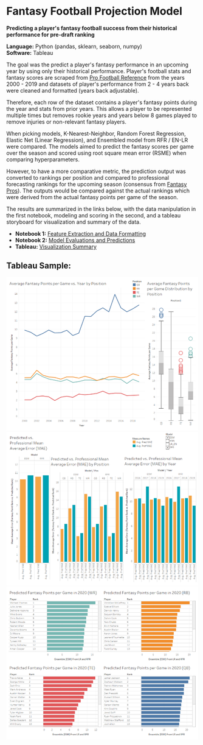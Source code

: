 # Fantasy Football Projection Model
**Predicting a player's fantasy football success from their historical performance for pre-draft ranking**

**Language:** Python (pandas, sklearn, seaborn, numpy) <br/>
**Software:** Tableau

The goal was the predict a player's fantasy performance in an upcoming year by using only their historical performance. Player's football stats and fantasy scores are scraped from [Pro Football Reference](https://www.pro-football-reference.com/years/2000/fantasy.htm) from the years 2000 - 2019 and datasets of player's performance from 2 - 4 years back were cleaned and formatted (years back adjustable).

Therefore, each row of the dataset contains a player's fantasy points during the year and stats from prior years. This allows a player to be represented multiple times but removes rookie years and years below 8 games played to remove injuries or non-relevant fantasy players.

When picking models, K-Nearest-Neighbor, Random Forest Regression, Elastic Net (Linear Regression), and Ensembled model from RFR / EN-LR were compared. The models aimed to predict the fantasy scores per game over the season and scored using root square mean error (RSME) when comparing hyperparameters.

However, to have a more comparative metric, the prediction output was converted to rankings per position and compared to professional forecasting rankings for the upcoming season (consensus from [Fantasy Pros](https://www.fantasypros.com/)). The outputs would be compared against the actual rankings which were derived from the actual fantasy points per game of the season.

The results are summarized in the links below, with the data manipulation in the first notebook, modeling and scoring in the second, and a tableau storyboard for visualization and summary of the data.

- **Notebook 1:** [Feature Extraction and Data Formatting](https://github.com/albechen/fantasyfootball-projection-model/blob/master/ff-1-feature_extract_clean.ipynb)
- **Notebook 2:** [Model Evaluations and Predictions](https://github.com/albechen/fantasyfootball-projection-model/blob/master/ff-2-model_predict_score.ipynb)
- **Tableau:** [Visualization Summary](https://public.tableau.com/profile/a.chen#!/vizhome/ff-tableau-summary/FINALStoryBoard)

## Tableau Sample:
![alt text](/images/Picture1.png "postion_stats")
![alt text](/images/Picture5.png "model_selection")
![alt text](/images/Picture4.png "2020_Predictions")
